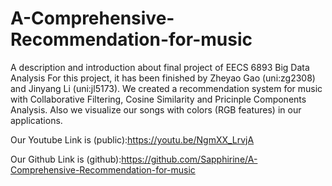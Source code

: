 # A-Comprehensive-Recommendation-for-music
A description and introduction about final project of EECS 6893 Big Data Analysis
For this project, it has been finished by Zheyao Gao (uni:zg2308) and Jinyang Li (uni:jl5173).
We created a recommendation system for music with Collaborative Filtering, Cosine Similarity and Pricinple Components Analysis.
Also we visualize our songs with colors (RGB features) in our applications.

Our Youtube Link is (public):https://youtu.be/NgmXX_LrvjA 


Our Github Link is (github):https://github.com/Sapphirine/A-Comprehensive-Recommendation-for-music

